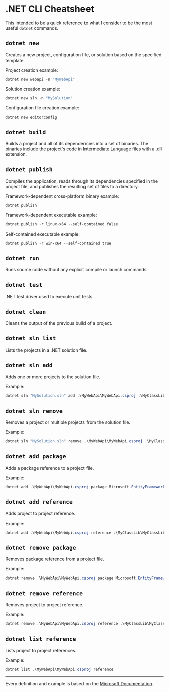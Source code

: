 # .NET CLI Cheatsheet

This intended to be a quick reference to what I consider to be the most useful `dotnet` commands.

## `dotnet new`

Creates a new project, configuration file, or solution based on the specified template.

Project creation example: 
```ps1
dotnet new webapi -n "MyWebApi"
```

Solution creation example:
```ps1
dotnet new sln -n "MySolution"
```

Configuration file creation example:
```ps1
dotnet new editorconfig
```

## `dotnet build`

Builds a project and all of its dependencies into a set of binaries. The binaries include the project's code in Intermediate Language files with a .dll extension.

## `dotnet publish`

Compiles the application, reads through its dependencies specified in the project file, and publishes the resulting set of files to a directory.

Framework-dependent cross-platform binary example:
```ps1
dotnet publish
```

Framework-dependent executable example:

```ps1
dotnet publish -r linux-x64 --self-contained false
```

Self-contained executable example:
```ps1
dotnet publish -r win-x64 --self-contained true
```

## `dotnet run`

 Runs source code without any explicit compile or launch commands.

 ## `dotnet test`

 .NET test driver used to execute unit tests.

 ## `dotnet clean`

 Cleans the output of the previous build of a project.

## `dotnet sln list`

Lists the projects in a .NET solution file.

## `dotnet sln add`

Adds one or more projects to the solution file.

Example: 

```ps1
dotnet sln "MySolution.sln" add .\MyWebApi\MyWebApi.csproj .\MyClassLib\MyClassLib.csproj
```

## `dotnet sln remove`

Removes a project or multiple projects from the solution file.

Example:
```ps1
dotnet sln "MySolution.sln" remove .\MyWebApi\MyWebApi.csproj .\MyClassLib\MyClassLib.csproj
```

## `dotnet add package`

Adds a package reference to a project file.

Example: 

```ps1
dotnet add .\MyWebApi\MyWebApi.csproj package Microsoft.EntityFrameworkCore
```

## `dotnet add reference`

Adds project to project reference.

Example: 

```ps1
dotnet add .\MyWebApi\MyWebApi.csproj reference .\MyClassLib\MyClassLib.csproj
```

## `dotnet remove package`

Removes package reference from a project file.

Example:

```ps1
dotnet remove .\MyWebApi\MyWebApi.csproj package Microsoft.EntityFrameworkCore 
```

## `dotnet remove reference`

Removes project to project reference.

Example:
```ps1
dotnet remove .\MyWebApi\MyWebApi.csproj reference .\MyClassLib\MyClassLib.csproj
```

## `dotnet list reference`

Lists project to project references.

Example:
```ps1
dotnet list .\MyWebApi\MyWebApi.csproj reference
```

___

Every definition and example is based on the [Microsoft Documentation]("https://docs.microsoft.com/en-us/dotnet/core/tools/").




